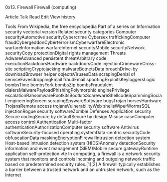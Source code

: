 0x13. Firewall
Firewall (computing)

Article
Talk
Read
Edit
View history

Tools
From Wikipedia, the free encyclopedia
Part of a series on
Information security
vectorial version
Related security categories
Computer securityAutomotive securityCybercrime Cybersex traffickingComputer fraudCybergeddonCyberterrorismCyberwarfareElectronic warfareInformation warfareInternet securityMobile securityNetwork securityCopy protectionDigital rights management
Threats
AdwareAdvanced persistent threatArbitrary code executionBackdoorsHardware backdoorsCode injectionCrimewareCross-site scriptingCryptojacking malwareBotnetsData breachDrive-by downloadBrowser helper objectsVirusesData scrapingDenial of serviceEavesdroppingEmail fraudEmail spoofingExploitsKeyloggersLogic bombsTime bombsFork bombsZip bombsFraudulent dialersMalwarePayloadPhishingPolymorphic enginePrivilege escalationRansomwareRootkitsBootkitsScarewareShellcodeSpammingSocial engineeringScreen scrapingSpywareSoftware bugsTrojan horsesHardware TrojansRemote access trojansVulnerabilityWeb shellsWiperWormsSQL injectionRogue security softwareZombie
Defenses
Application security Secure codingSecure by defaultSecure by design Misuse caseComputer access control Authentication Multi-factor authenticationAuthorizationComputer security software Antivirus softwareSecurity-focused operating systemData-centric securityCode obfuscationData maskingEncryptionFirewallIntrusion detection system Host-based intrusion detection system (HIDS)Anomaly detectionSecurity information and event management (SIEM)Mobile secure gatewayRuntime application self-protection
vte
In computing, a firewall is a network security system that monitors and controls incoming and outgoing network traffic based on predetermined security rules.[1][2] A firewall typically establishes a barrier between a trusted network and an untrusted network, such as the Internet
